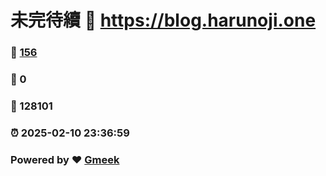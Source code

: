 # 未完待續 :link: https://blog.harunoji.one 
### :page_facing_up: [156](https://blog.harunoji.one/tag.html) 
### :speech_balloon: 0 
### :hibiscus: 128101 
### :alarm_clock: 2025-02-10 23:36:59 
### Powered by :heart: [Gmeek](https://github.com/Meekdai/Gmeek)
